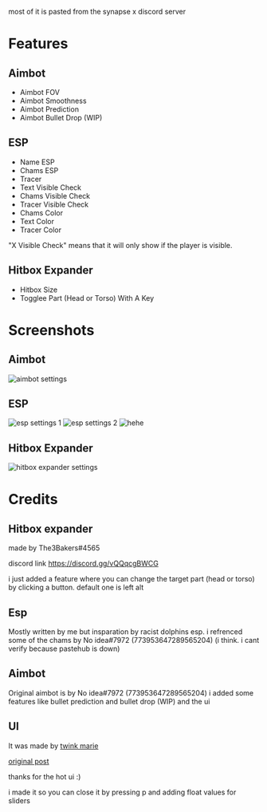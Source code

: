 most of it is pasted from the synapse x discord server

# Features

## Aimbot

- Aimbot FOV
- Aimbot Smoothness
- Aimbot Prediction
- Aimbot Bullet Drop (WIP)

## ESP

- Name ESP
- Chams ESP
- Tracer
- Text Visible Check
- Chams Visible Check
- Tracer Visible Check
- Chams Color
- Text Color
- Tracer Color

"X Visible Check" means that it will only show if the player is visible.

## Hitbox Expander

- Hitbox Size
- Togglee Part (Head or Torso) With A Key

# Screenshots

## Aimbot
![aimbot settings](https://i.imgur.com/KwOxVfS.png)

## ESP
![esp settings 1](https://i.imgur.com/9pVTNvG.png)
![esp settings 2](https://i.imgur.com/9ITMmLE.png)
![hehe](https://i.imgur.com/HJdQyrk.png)

## Hitbox Expander
![hitbox expander settings](https://i.imgur.com/koS7FVo.png)
# Credits

## Hitbox expander

made by The3Bakers#4565

discord link https://discord.gg/vQQqcgBWCG

i just added a feature where you can change the target part (head or torso) by clicking a button. default one is left alt

## Esp

Mostly written by me but insparation by racist dolphins esp.
i refrenced some of the chams by No idea#7972 (773953647289565204) (i think. i cant verify because pastehub is down)

## Aimbot

Original aimbot is by No idea#7972 (773953647289565204)
i added some features like bullet prediction and bullet drop (WIP) and the ui

## UI

It was made by [twink marie](https://v3rmillion.net/member.php?action=profile&uid=1078854)

[original post](https://v3rmillion.net/showthread.php?tid=1023761)

thanks for the hot ui :)

i made it so you can close it by pressing p and adding float values for sliders
